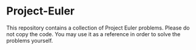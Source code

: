 Project-Euler
=============

This repository contains a collection of Project Euler problems. 
Please do not copy the code. You may use it as a reference in order to solve the problems yourself.
